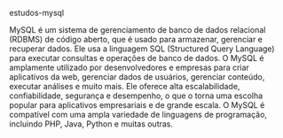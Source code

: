 estudos-mysql

MySQL é um sistema de gerenciamento de banco de dados relacional (RDBMS) de código aberto,
que é usado para armazenar, gerenciar e recuperar dados. Ele usa a linguagem SQL 
(Structured Query Language) para executar consultas e operações de banco de dados.
O MySQL é amplamente utilizado por desenvolvedores e empresas para criar aplicativos da web,
gerenciar dados de usuários, gerenciar conteúdo, executar análises e muito mais.
Ele oferece alta escalabilidade, confiabilidade, segurança e desempenho,
o que o torna uma escolha popular para aplicativos empresariais e de grande escala.
O MySQL é compatível com uma ampla variedade de linguagens de programação, incluindo PHP,
Java, Python e muitas outras.
